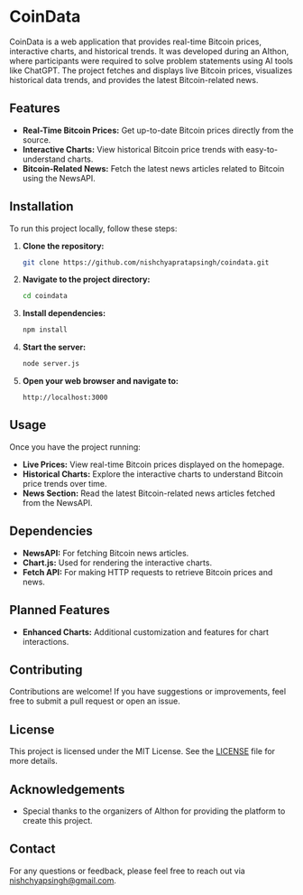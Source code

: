 # CoinData

CoinData is a web application that provides real-time Bitcoin prices, interactive charts, and historical trends. It was developed during an AIthon, where participants were required to solve problem statements using AI tools like ChatGPT. The project fetches and displays live Bitcoin prices, visualizes historical data trends, and provides the latest Bitcoin-related news.

## Features

- **Real-Time Bitcoin Prices:** Get up-to-date Bitcoin prices directly from the source.
- **Interactive Charts:** View historical Bitcoin price trends with easy-to-understand charts.
- **Bitcoin-Related News:** Fetch the latest news articles related to Bitcoin using the NewsAPI.

## Installation

To run this project locally, follow these steps:

1. **Clone the repository:**
   ```bash
   git clone https://github.com/nishchyapratapsingh/coindata.git
   ```

2. **Navigate to the project directory:**
   ```bash
   cd coindata
   ```

3. **Install dependencies:**
   ```bash
   npm install
   ```

4. **Start the server:**
   ```bash
   node server.js
   ```

5. **Open your web browser and navigate to:**
   ```
   http://localhost:3000
   ```

## Usage

Once you have the project running:

- **Live Prices:** View real-time Bitcoin prices displayed on the homepage.
- **Historical Charts:** Explore the interactive charts to understand Bitcoin price trends over time.
- **News Section:** Read the latest Bitcoin-related news articles fetched from the NewsAPI.

## Dependencies

- **NewsAPI:** For fetching Bitcoin news articles.
- **Chart.js:** Used for rendering the interactive charts.
- **Fetch API:** For making HTTP requests to retrieve Bitcoin prices and news.

## Planned Features

- **Enhanced Charts:** Additional customization and features for chart interactions.

## Contributing

Contributions are welcome! If you have suggestions or improvements, feel free to submit a pull request or open an issue.

## License

This project is licensed under the MIT License. See the [LICENSE](LICENSE) file for more details.

## Acknowledgements

- Special thanks to the organizers of AIthon for providing the platform to create this project.

## Contact

For any questions or feedback, please feel free to reach out via [nishchyapsingh@gmail.com](mailto:nishchyapsingh@gmail.com).
